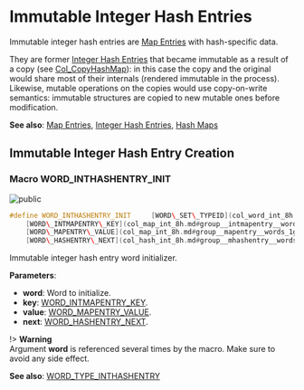 <a id="group__inthashentry__words"></a>
# Immutable Integer Hash Entries



Immutable integer hash entries are [Map Entries](group__mapentry__words.md#group__mapentry__words) with hash-specific data.





They are former [Integer Hash Entries](group__minthashentry__words.md#group__minthashentry__words) that became immutable as a result of a copy (see [Col\_CopyHashMap](col_hash_8h.md#group__hashmap__words_1ga9ebda3b577662e8b1dcf9a227d106f22)): in this case the copy and the original would share most of their internals (rendered immutable in the process). Likewise, mutable operations on the copies would use copy-on-write semantics: immutable structures are copied to new mutable ones before modification.









**See also**: [Map Entries](group__mapentry__words.md#group__mapentry__words), [Integer Hash Entries](group__minthashentry__words.md#group__minthashentry__words), [Hash Maps](group__hashmap__words.md#group__hashmap__words)

## Immutable Integer Hash Entry Creation

<a id="group__inthashentry__words_1ga328cd7bfb2227f0d1dce5d93e8252378"></a>
### Macro WORD\_INTHASHENTRY\_INIT

![][public]

```cpp
#define WORD_INTHASHENTRY_INIT     [WORD\_SET\_TYPEID](col_word_int_8h.md#group__predefined__words_1ga52822cf424704829e60b112fe03614b6)((word), [WORD\_TYPE\_INTHASHENTRY](col_word_int_8h.md#group__words_1gab1a5b3b65a05c74cd3973db9dce4a781)); \
    [WORD\_INTMAPENTRY\_KEY](col_map_int_8h.md#group__intmapentry__words_1ga89e26360d76aaad985afd89da56d1539)(word) = (key); \
    [WORD\_MAPENTRY\_VALUE](col_map_int_8h.md#group__mapentry__words_1gabad6806f2947f508a9786948c1663064)(word) = (value); \
    [WORD\_HASHENTRY\_NEXT](col_hash_int_8h.md#group__mhashentry__words_1ga9f087b8c13513115c5e1b19c86fbe145)(word) = (next);( word ,key ,value ,next )
```

Immutable integer hash entry word initializer.

**Parameters**:

* **word**: Word to initialize.
* **key**: [WORD\_INTMAPENTRY\_KEY](col_map_int_8h.md#group__intmapentry__words_1ga89e26360d76aaad985afd89da56d1539).
* **value**: [WORD\_MAPENTRY\_VALUE](col_map_int_8h.md#group__mapentry__words_1gabad6806f2947f508a9786948c1663064).
* **next**: [WORD\_HASHENTRY\_NEXT](col_hash_int_8h.md#group__mhashentry__words_1ga9f087b8c13513115c5e1b19c86fbe145).


!> **Warning** \
Argument **word** is referenced several times by the macro. Make sure to avoid any side effect.



**See also**: [WORD\_TYPE\_INTHASHENTRY](col_word_int_8h.md#group__words_1gab1a5b3b65a05c74cd3973db9dce4a781)



[public]: https://img.shields.io/badge/-public-brightgreen (public)
[C++]: https://img.shields.io/badge/language-C%2B%2B-blue (C++)
[private]: https://img.shields.io/badge/-private-red (private)
[Markdown]: https://img.shields.io/badge/language-Markdown-blue (Markdown)
[static]: https://img.shields.io/badge/-static-lightgrey (static)